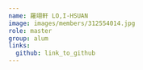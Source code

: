 ```yaml
---
name: 羅翊軒 LO,I-HSUAN 
image: images/members/312554014.jpg 
role: master
group: alum
links:
  github: link_to_github 
---
```


